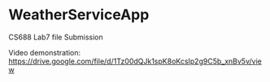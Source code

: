 # WeatherServiceApp

CS688 Lab7 file Submission

Video demonstration: https://drive.google.com/file/d/1Tz00dQJk1spK8oKcsIp2g9C5b_xnBv5v/view
